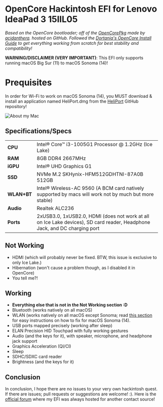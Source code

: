 # OpenCore Hackintosh EFI for Lenovo IdeaPad 3 15IIL05
*Based on the OpenCore bootloader; off of the [OpenCorePkg](https://github.com/acidanthera/OpenCorePkg) made by [acidanthera](https://github.com/acidanthera). hosted on GitHub. Followed the [Dortania's OpenCore Install Guide](https://www.google.com/url?sa=t&rct=j&q=&esrc=s&source=web&cd=&cad=rja&uact=8&ved=2ahUKEwjH3Oa9zM-GAxWT4ckDHUk3AMwQFnoECBIQAQ&url=https%3A%2F%2Fdortania.github.io%2FOpenCore-Install-Guide%2F&usg=AOvVaw0-C3oq3BIYKrFYg3XoR6SD&opi=89978449) to get everything working from scratch for best stability and compatibility!*

**WARNING/DISCLAIMER (VERY IMPORTANT)**: This EFI only supports running macOS Big Sur (11) to macOS Sonoma (14)! 


# Prequisites
In order for Wi-Fi to work on macOS Sonoma (14), you MUST download & install an application named HeliPort.dmg from the [HeliPort](github.com/OpenIntelWireless/HeliPort/releases/latest) GitHub repository! 

![About my Mac](.img/system.png)

## Specifications/Specs

| | |
|-|-|
|**CPU**|Intel® Core™ i3-1005G1 Processor @ 1.2GHz (Ice Lake)|
|**RAM**|8GB DDR4 2667MHz|
|**iGPU**|Intel® UHD Graphics G1|
|**SSD**|NVMe M.2 SKHynix-HFM512GDHTNI-87A0B 512GB|
|**WLAN+BT**|Intel® Wireless-AC 9560 (A BCM card natively supported by macs will work not by much but more stable)|
|**Audio**|Realtek ALC236|
|**Ports**|2xUSB3.0, 1xUSB2.0, HDMI (does not work at all on Ice Lake devices), SD card reader, Headphone Jack, and DC charging port|

## Not Working

- HDMI (which will probably never be fixed. BTW, this issue is exclusive to only Ice Lake.)
- Hibernation (won't cause a problem though, as I disabled it in OpenCore)
- You tell me?!

## Working

- **Everything else that is not in the Not Working section :D**
- Bluetooth (works natively on all macOS)
- WLAN (works natively on all macOS except Sonoma; read [this section](#prequisites) for easy instructions on how to fix for macOS Sonoma (14).
- USB ports mapped precisely (working after sleep)
- ELAN Precision HID Touchpad with fully working gestures
- Audio (and the keys for it), with speaker, microphone, and headphone jack support
- Graphics Acceleration (QI/CI)
- Sleep
- SDHC/SDXC card reader
- Brightness (and the keys for it)

## Conclusion

In conclusion, I hope there are no issues to your very own hackintosh quest. If there are issues; pull requests or suggestions are welcome! :). Here is the [official forum](https://www.olarila.com/topic/37423-perfect-vanilla-efi-for-lenovo-ideapad-3-15iil05-only-for-macos-big-sur-to-sonoma-trijintosh/) where my EFI was always hosted for another contact source!

